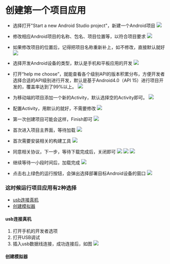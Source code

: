 # 创建第一个项目应用

* 选择打开"Start a new Android Studio project"，新建一个Android项目
![](https://brian-1258565516.cos.ap-guangzhou.myqcloud.com/img/启动一个新的项目.png)

* 修改相应Android项目的名称、包名、项目位置等，以符合项目要求
![](https://brian-1258565516.cos.ap-guangzhou.myqcloud.com/img/创建新的android项目1.png)
* 如果修改项目的位置后，记得把项目名称重新补上，如不修改，直接默认就好
![](https://brian-1258565516.cos.ap-guangzhou.myqcloud.com/img/补上项目名称.png)

* 选择开发Android设备的类型，默认是手机和平板应用的开发
![](https://brian-1258565516.cos.ap-guangzhou.myqcloud.com/img/适配Android设备.png)
* 打开“help me choose”，就能查看各个级别API的版本积累分布，方便开发者选择合适的API级别进行开发，默认是基于Android4.0（API 15）进行项目开发的，覆盖率达到了99%以上。
![](https://brian-1258565516.cos.ap-guangzhou.myqcloud.com/img/版本分布.png)
* 为移动端的项目添加一个新的Activity，默认选择空的Activity即可。
![](https://brian-1258565516.cos.ap-guangzhou.myqcloud.com/img/添加新的Activity.png)
* 配置Activity，用默认的就好，不需要修改
![](https://brian-1258565516.cos.ap-guangzhou.myqcloud.com/img/配置Activity.png)
* 第一次创建项目可能会这样，Finish即可
![](https://brian-1258565516.cos.ap-guangzhou.myqcloud.com/img/ComponentInstaller.png)
* 首次进入项目主界面，等待加载
![](https://brian-1258565516.cos.ap-guangzhou.myqcloud.com/img/首次进入AS界面.png)
* 首次需要安装相关的构建工具
![](https://brian-1258565516.cos.ap-guangzhou.myqcloud.com/img/首次安装构建工具.png)
* 同意相关协议，下一步，等待下载完成后，关闭即可
![](https://brian-1258565516.cos.ap-guangzhou.myqcloud.com/img/同意协议.png)
![](https://brian-1258565516.cos.ap-guangzhou.myqcloud.com/img/等待下载安装.png)
![](https://brian-1258565516.cos.ap-guangzhou.myqcloud.com/img/下载完成后关闭.png)
* 继续等待一小段时间后，加载完成
![](https://brian-1258565516.cos.ap-guangzhou.myqcloud.com/img/项目主页加载完成.png)
* 点击右上绿色的运行按钮，会弹出选择部署目标Android设备的窗口
![](https://brian-1258565516.cos.ap-guangzhou.myqcloud.com/img/项目主页加载完成1.png)
### 这时候运行项目应用有2种选择
* [usb连接真机](#usb连接真机)
* [创建模拟器](#创建模拟器) 
#### usb连接真机
1. 打开手机的开发者选项
2. 打开USB调试
3. 插入usb数据线连接，成功连接后，如图
![](https://brian-1258565516.cos.ap-guangzhou.myqcloud.com/img/成功连接手机.png)

#### 创建模拟器

